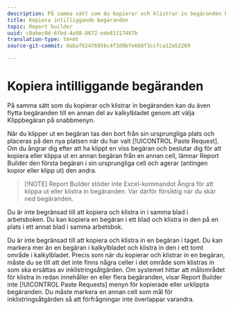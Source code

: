 ```yaml
---
description: På samma sätt som du kopierar och klistrar in begäranden kan du även flytta begäranden till en annan del av kalkylbladet genom att välja Klippbegäran på snabbmenyn.
title: Kopiera intilliggande begäranden
topic: Report builder
uuid: c8abec0d-6fbd-4a98-8672-ede81317487b
translation-type: tm+mt
source-git-commit: dabaf6247695bc4f3d9bfe668f3ccfca12a52269

---
```



# Kopiera intilliggande begäranden

På samma sätt som du kopierar och klistrar in begäranden kan du även flytta begäranden till en annan del av kalkylbladet genom att välja Klippbegäran på snabbmenyn.

När du klipper ut en begäran tas den bort från sin ursprungliga plats och placeras på den nya platsen när du har valt [!UICONTROL Paste Request]. Om du ångrar dig efter att ha klippt en viss begäran och beslutar dig för att kopiera eller klippa ut en annan begäran från en annan cell, lämnar Report Builder den första begäran i sin ursprungliga cell och agerar (antingen kopior eller klipp ut) den andra.

>[!NOTE] Report Builder stöder inte Excel-kommandot Ångra för att klippa ut eller klistra in begäranden. Var därför försiktig när du skär ned begäranden.

Du är inte begränsad till att kopiera och klistra in i samma blad i arbetsboken. Du kan kopiera en begäran i ett blad och klistra in den på en plats i ett annat blad i samma arbetsbok.

Du är inte begränsad till att kopiera och klistra in en begäran i taget. Du kan markera mer än en begäran i kalkylbladet och klistra in den i ett tomt område i kalkylbladet. Precis som när du kopierar och klistrar in en begäran, måste du se till att det inte finns några celler i det område som klistras in som ska ersättas av inklistringsåtgärden. Om systemet hittar att målområdet för klistra in redan innehåller en eller flera begäranden, visar Report Builder inte [!UICONTROL Paste Requests] menyn för kopierade eller urklippta begäranden. Du måste markera en annan cell som mål för inklistringsåtgärden så att förfrågningar inte överlappar varandra.
